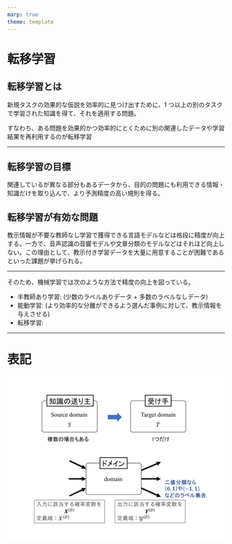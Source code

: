 ```yaml
---
marp: true
theme: template
---
```


# 転移学習

## 転移学習とは

新規タスクの効果的な仮説を効率的に見つけ出すために、1 つ以上の別のタスクで学習された知識を得て、それを適用する問題。

すなわち、ある問題を効果的かつ効率的にとくために別の関連したデータや学習結果を再利用するのが転移学習

---

## 転移学習の目標

関連しているが異なる部分もあるデータから、目的の問題にも利用できる情報・知識だけを取り込んで、より予測精度の高い規則を得る。

## 転移学習が有効な問題

教示情報が不要な教師なし学習で獲得できる言語モデルなどは格段に精度が向上する。一方で、音声認識の音響モデルや文章分類のモデルなどはそれほど向上しない。この理由として、教示付き学習データを大量に用意することが困難であるといった課題が挙げられる。

---

そのため、機械学習では次のような方法で精度の向上を図っている。

- 半教師あり学習:
  (少数のラベルありデータ + 多数のラベルなしデータ)
- 能動学習:
  (より効率的な分離ができるよう選んだ事例に対して、教示情報を与えさせる)
- 転移学習:

---

# 表記

![bg 60%](画像/0907/ドメイン.png)
